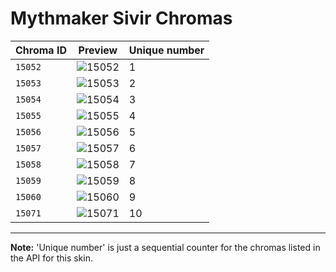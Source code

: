 # Mythmaker Sivir Chromas

| Chroma ID | Preview | Unique number |
|---|---|---|
| `15052` | ![15052](https://raw.communitydragon.org/latest/plugins/rcp-be-lol-game-data/global/default/v1/champion-chroma-images/15/15052.png) | 1 |
| `15053` | ![15053](https://raw.communitydragon.org/latest/plugins/rcp-be-lol-game-data/global/default/v1/champion-chroma-images/15/15053.png) | 2 |
| `15054` | ![15054](https://raw.communitydragon.org/latest/plugins/rcp-be-lol-game-data/global/default/v1/champion-chroma-images/15/15054.png) | 3 |
| `15055` | ![15055](https://raw.communitydragon.org/latest/plugins/rcp-be-lol-game-data/global/default/v1/champion-chroma-images/15/15055.png) | 4 |
| `15056` | ![15056](https://raw.communitydragon.org/latest/plugins/rcp-be-lol-game-data/global/default/v1/champion-chroma-images/15/15056.png) | 5 |
| `15057` | ![15057](https://raw.communitydragon.org/latest/plugins/rcp-be-lol-game-data/global/default/v1/champion-chroma-images/15/15057.png) | 6 |
| `15058` | ![15058](https://raw.communitydragon.org/latest/plugins/rcp-be-lol-game-data/global/default/v1/champion-chroma-images/15/15058.png) | 7 |
| `15059` | ![15059](https://raw.communitydragon.org/latest/plugins/rcp-be-lol-game-data/global/default/v1/champion-chroma-images/15/15059.png) | 8 |
| `15060` | ![15060](https://raw.communitydragon.org/latest/plugins/rcp-be-lol-game-data/global/default/v1/champion-chroma-images/15/15060.png) | 9 |
| `15071` | ![15071](https://raw.communitydragon.org/latest/plugins/rcp-be-lol-game-data/global/default/v1/champion-chroma-images/15/15071.png) | 10 |

---

**Note:** 'Unique number' is just a sequential counter for the chromas listed in the API for this skin.